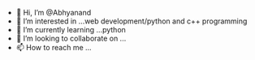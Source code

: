 - 👋 Hi, I’m @Abhyanand
- 👀 I’m interested in ...web development/python and c++ programming 
- 🌱 I’m currently learning ...python
- 💞️ I’m looking to collaborate on ...
- 📫 How to reach me ...

<!---
Abhya1559/Abhya1559 is a ✨ special ✨ repository because its `README.md` (this file) appears on your GitHub profile.
You can click the Preview link to take a look at your changes.
--->

